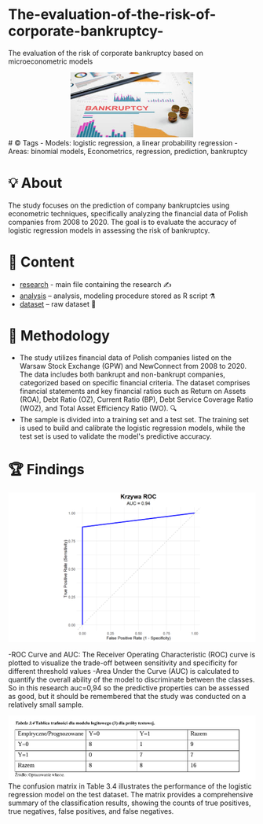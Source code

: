 # The-evaluation-of-the-risk-of-corporate-bankruptcy-
The evaluation of the risk of corporate bankruptcy  based on microeconometric models
<div align="center">
  <img src="https://github.com/dzima22/The-evaluation-of-the-risk-of-corporate-bankruptcy-/blob/main/imgs/bankruptcy.jpg" alt="" width="250"/>
</div>
# ©️ Tags
- Models: logistic regression, a linear probability regression
- Areas: binomial models, Econometrics, regression, prediction, bankruptcy

# :bulb: About
The study focuses on the prediction of company bankruptcies using econometric techniques, specifically analyzing the financial data of Polish companies from 2008 to 2020. The goal is to evaluate the accuracy of logistic regression models in assessing the risk of bankruptcy.
# :open_file_folder: Content
- [research](https://github.com/dzima22/The-evaluation-of-the-risk-of-corporate-bankruptcy-/blob/main/research.pdf) -  main file containing the research ✍️
- [analysis](https://github.com/dzima22/The-evaluation-of-the-risk-of-corporate-bankruptcy-/blob/main/code_for_research.R) – analysis, modeling procedure stored as R script ⚗️
- [dataset](https://github.com/dzima22/The-evaluation-of-the-risk-of-corporate-bankruptcy-/blob/main/dane_do_projektu1.xlsx) – raw dataset 📀

# :test_tube: Methodology
- The study utilizes financial data of Polish companies listed on the Warsaw Stock Exchange (GPW) and NewConnect from 2008 to 2020. The data includes both bankrupt and non-bankrupt companies, categorized based on specific financial criteria. The dataset comprises financial statements and key financial ratios such as Return on Assets (ROA), Debt Ratio (OZ), Current Ratio (BP), Debt Service Coverage Ratio (WOZ), and Total Asset Efficiency Ratio (WO). 🔍
- The sample is divided into a training set and a test set. The training set is used to build and calibrate the logistic regression models, while the test set is used to validate the model's predictive accuracy.

# 🏆 Findings

<div align="center">
  <img src="https://github.com/dzima22/The-evaluation-of-the-risk-of-corporate-bankruptcy-/blob/main/imgs/Rplot01.png" alt="" width="600"/>
</div>

-ROC Curve and AUC: The Receiver Operating Characteristic (ROC) curve is plotted to visualize the trade-off between sensitivity and specificity for different threshold values
-Area Under the Curve (AUC) is calculated to quantify the overall ability of the model to discriminate between the classes. So in this research auc=0,94 so the predictive properties can be assessed as good, but it should be remembered that the study was conducted on a relatively small sample.

<div align="center">
  <img src="https://github.com/dzima22/The-evaluation-of-the-risk-of-corporate-bankruptcy-/blob/main/imgs/test_est.jpg" alt=""/>
</div>
The confusion matrix in Table 3.4 illustrates the performance of the logistic regression model on the test dataset. The matrix provides a comprehensive summary of the classification results, showing the counts of true positives, true negatives, false positives, and false negatives.
